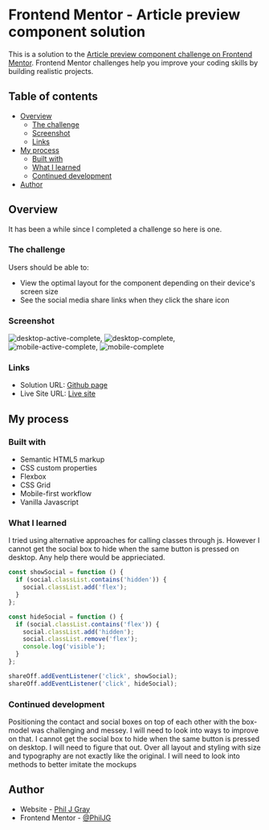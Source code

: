 # Frontend Mentor - Article preview component solution

This is a solution to the [Article preview component challenge on Frontend Mentor](https://www.frontendmentor.io/challenges/article-preview-component-dYBN_pYFT). Frontend Mentor challenges help you improve your coding skills by building realistic projects.

## Table of contents

- [Overview](#overview)
  - [The challenge](#the-challenge)
  - [Screenshot](#screenshot)
  - [Links](#links)
- [My process](#my-process)
  - [Built with](#built-with)
  - [What I learned](#what-i-learned)
  - [Continued development](#continued-development)
- [Author](#author)

## Overview

It has been a while since I completed a challenge so here is one.

### The challenge

Users should be able to:

- View the optimal layout for the component depending on their device's screen size
- See the social media share links when they click the share icon

### Screenshot

![desktop-active-complete](/design/complete/desktop-active-complete), ![desktop-complete](/design/complete/desktop-complete), ![mobile-active-complete](/design/complete/mobile-active-complete), ![mobile-complete](/design/complete/mobile-complete)

### Links

- Solution URL: [Github page](https://github.com/PhilJG/article-preview-component)
- Live Site URL: [Live site](https://philjg.github.io/article-preview-component/)

## My process

### Built with

- Semantic HTML5 markup
- CSS custom properties
- Flexbox
- CSS Grid
- Mobile-first workflow
- Vanilla Javascript

### What I learned

I tried using alternative approaches for calling classes through js. However I cannot get the social box to hide when the same button is pressed on desktop. Any help there would be apprieciated.

```js
const showSocial = function () {
  if (social.classList.contains('hidden')) {
    social.classList.add('flex');
  }
};

const hideSocial = function () {
  if (social.classList.contains('flex')) {
    social.classList.add('hidden');
    social.classList.remove('flex');
    console.log('visible');
  }
};

shareOff.addEventListener('click', showSocial);
shareOff.addEventListener('click', hideSocial);
```

### Continued development

Positioning the contact and social boxes on top of each other with the box-model was challenging and messey. I will need to look into ways to improve on that.
I cannot get the social box to hide when the same button is pressed on desktop. I will need to figure that out.
Over all layout and styling with size and typography are not exactly like the original. I will need to look into methods to better imitate the mockups

## Author

- Website - [Phil J Gray](https://www.philjgray.ca)
- Frontend Mentor - [@PhilJG](https://www.frontendmentor.io/profile/yourusername)
